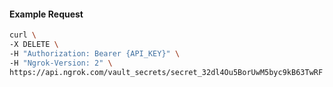 <!-- Code generated for API Clients. DO NOT EDIT. -->

#### Example Request

```bash
curl \
-X DELETE \
-H "Authorization: Bearer {API_KEY}" \
-H "Ngrok-Version: 2" \
https://api.ngrok.com/vault_secrets/secret_32dl4Ou5BorUwM5byc9kB63TwRF
```
